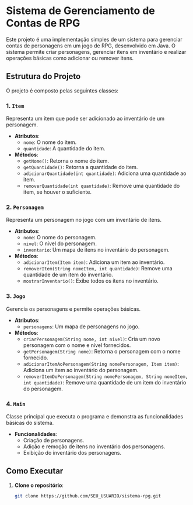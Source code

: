 # Sistema de Gerenciamento de Contas de RPG

Este projeto é uma implementação simples de um sistema para gerenciar contas de personagens em um jogo de RPG, desenvolvido em Java. O sistema permite criar personagens, gerenciar itens em inventário e realizar operações básicas como adicionar ou remover itens.

## Estrutura do Projeto

O projeto é composto pelas seguintes classes:

### 1. `Item`

Representa um item que pode ser adicionado ao inventário de um personagem.

- **Atributos**:
    - `nome`: O nome do item.
    - `quantidade`: A quantidade do item.
- **Métodos**:
    - `getNome()`: Retorna o nome do item.
    - `getQuantidade()`: Retorna a quantidade do item.
    - `adicionarQuantidade(int quantidade)`: Adiciona uma quantidade ao item.
    - `removerQuantidade(int quantidade)`: Remove uma quantidade do item, se houver o suficiente.

### 2. `Personagem`

Representa um personagem no jogo com um inventário de itens.

- **Atributos**:
    - `nome`: O nome do personagem.
    - `nivel`: O nível do personagem.
    - `inventario`: Um mapa de itens no inventário do personagem.
- **Métodos**:
    - `adicionarItem(Item item)`: Adiciona um item ao inventário.
    - `removerItem(String nomeItem, int quantidade)`: Remove uma quantidade de um item do inventário.
    - `mostrarInventario()`: Exibe todos os itens no inventário.

### 3. `Jogo`

Gerencia os personagens e permite operações básicas.

- **Atributos**:
    - `personagens`: Um mapa de personagens no jogo.
- **Métodos**:
    - `criarPersonagem(String nome, int nivel)`: Cria um novo personagem com o nome e nível fornecidos.
    - `getPersonagem(String nome)`: Retorna o personagem com o nome fornecido.
    - `adicionarItemAoPersonagem(String nomePersonagem, Item item)`: Adiciona um item ao inventário do personagem.
    - `removerItemDoPersonagem(String nomePersonagem, String nomeItem, int quantidade)`: Remove uma quantidade de um item do inventário do personagem.

### 4. `Main`

Classe principal que executa o programa e demonstra as funcionalidades básicas do sistema.

- **Funcionalidades**:
    - Criação de personagens.
    - Adição e remoção de itens no inventário dos personagens.
    - Exibição do inventário dos personagens.

## Como Executar

1. **Clone o repositório**:
   ```bash
   git clone https://github.com/SEU_USUARIO/sistema-rpg.git
